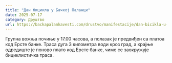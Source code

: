 ```yaml
---
title: "Дан бицикла у Бачкој Паланци"
date: 2025-07-17
category: Друштво
url: https://backapalankavesti.com/drustvo/manifestacije/dan-bicikla-u-backoj-palanci/
---
```


Групна вожња почиње у 17.00 часова, а полазак је предвиђен са платоа код Ерсте банке. Траса дуга 3 километра води кроз град, а крајње одредиште је поново плато код Ерсте банке, чиме се заокружује бициклистичка траса.
